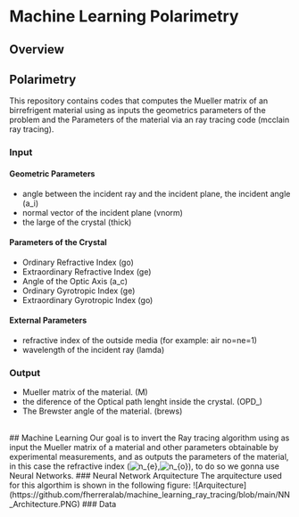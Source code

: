 # Machine Learning Polarimetry

## Overview
## Polarimetry
This repository contains codes that computes the Mueller matrix of an birrefrigent material using as inputs the geometrics parameters of the problem and the Parameters of the material via an ray tracing code (mcclain ray tracing).
### Input
#### Geometric Parameters
- angle between the incident ray and the incident plane, the incident angle (a_i)
- normal vector of the incident plane (vnorm)
- the large of the crystal (thick)
#### Parameters of the Crystal
- Ordinary Refractive Index (go)
- Extraordinary Refractive Index (ge)
- Angle of the Optic Axis (a_c)
- Ordinary Gyrotropic Index (ge)
- Extraordinary Gyrotropic Index (go)
#### External Parameters
- refractive index of the outside media (for example: air no=ne=1)
- wavelength of the incident ray (lamda)
### Output
- Mueller matrix of the material. (M)
- the diference of the Optical path lenght inside the crystal. (OPD_)
- The Brewster angle of the material. (brews)
<br />
## Machine Learning
Our goal is to invert the Ray tracing algorithm using as input the Mueller matrix of a material and other parameters obtainable by experimental measurements, and as outputs the parameters of the material, in this case the refractive index (<img src="https://latex.codecogs.com/svg.image?n_{e}" title="n_{e}" />,<img src="https://latex.codecogs.com/svg.image?n_{o}" title="n_{o}" />), to do so we gonna use Neural Networks.
### Neural Network Arquitecture
The arquitecture used for this algorthim is shown in the following figure:
![Arquitecture](https://github.com/fherreralab/machine_learning_ray_tracing/blob/main/NN_Architecture.PNG)
### Data

